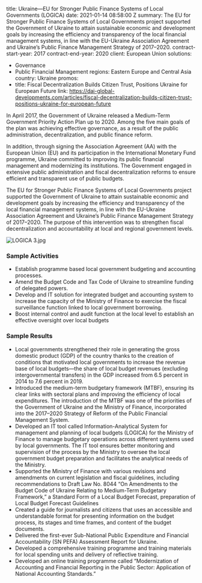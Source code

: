 
title: Ukraine—EU for Stronger Public Finance Systems of Local Governments (LOGICA)
date: 2021-01-14 08:58:00 Z
summary: The EU for Stronger Public Finance Systems of Local Governments project supported
  the Government of Ukraine to attain sustainable economic and development goals by
  increasing the efficiency and transparency of the local financial management systems,
  in line with the EU-Ukraine Association Agreement and Ukraine’s Public Finance Management
  Strategy of 2017–2020.
contract-start-year: 2017
contract-end-year: 2020
client: European Union
solutions:
- Governance
- Public Financial Management
regions: Eastern Europe and Central Asia
country: Ukraine
promos:
- title: Fiscal Decentralization Builds Citizen Trust, Positions Ukraine for European
    Future
  link: https://dai-global-developments.com/articles/fiscal-decentralization-builds-citizen-trust-positions-ukraine-for-european-future


In April 2017, the Government of Ukraine released a Medium-Term Government Priority Action Plan up to 2020. Among the five main goals of the plan was achieving effective governance, as a result of the public administration, decentralization, and public finance reform.

In addition, through signing the Association Agreement (AA) with the European Union (EU) and its participation in the International Monetary Fund programme, Ukraine committed to improving its public financial management and modernizing its institutions. The Government engaged in extensive public administration and fiscal decentralization reforms to ensure efficient and transparent use of public budgets.

The EU for Stronger Public Finance Systems of Local Governments project supported the Government of Ukraine to attain sustainable economic and development goals by increasing the efficiency and transparency of the local financial management systems, in line with the EU-Ukraine Association Agreement and Ukraine’s Public Finance Management Strategy of 2017–2020. The purpose of this intervention was to strengthen fiscal decentralization and accountability at local and regional government levels.

![LOGICA 3.jpg](/uploads/LOGICA%203.jpg)

### Sample Activities

* Establish programme based local government budgeting and accounting processes.
* Amend the Budget Code and Tax Code of Ukraine to streamline funding of delegated powers.
* Develop and IT solution for integrated budget and accounting system to increase the capacity of the Ministry of Finance to exercise the fiscal surveillance function linked to local government borrowing.
* Boost internal control and audit function at the local level to establish an effective oversight over local budgets

### Sample Results

* Local governments strengthened their role in generating the gross domestic product (GDP) of the country thanks to the creation of conditions that motivated local governments to increase the revenue base of local budgets—the share of local budget revenues (excluding intergovernmental transfers) in the GDP increased from 6.5 percent in 2014 to 7.6 percent in 2019.
* Introduced the medium-term budgetary framework (MTBF), ensuring its clear links with sectoral plans and improving the efficiency of local expenditures. The introduction of the MTBF was one of the priorities of the Government of Ukraine and the Ministry of Finance, incorporated into the 2017–2020 Strategy of Reform of the Public Financial Management System.
* Developed an IT tool called Information-Analytical System for management and planning of local budgets (LOGICA) for the Ministry of Finance to manage budgetary operations across different systems used by local governments. The IT tool ensures better monitoring and supervision of the process by the Ministry to oversee the local government budget preparation and facilitates the analytical needs of the Ministry.
* Supported the Ministry of Finance with various revisions and amendments on current legislation and fiscal guidelines, including recommendations to Draft Law No. 8044 “On Amendments to the Budget Code of Ukraine Relating to Medium-Term Budgetary Framework,” a Standard Form of a Local Budget Forecast, preparation of Local Budget Forecast Guidelines
* Created a guide for journalists and citizens that uses an accessible and understandable format for presenting information on the budget process, its stages and time frames, and content of the budget documents.
* Delivered the first-ever Sub-National Public Expenditure and Financial Accountability (SN PEFA) Assessment Report for Ukraine.
* Developed a comprehensive training programme and training materials for local spending units and delivery of reflective training.
* Developеd an online training programme called “Modernization of Accounting and Financial Reporting in the Public Sector: Application of National Accounting Standards.”
